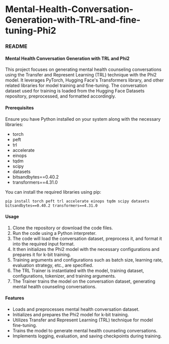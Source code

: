 # Mental-Health-Conversation-Generation-with-TRL-and-fine-tuning-Phi2

### README

#### Mental Health Conversation Generation with TRL and Phi2

This project focuses on generating mental health counseling conversations using the Transfer and Represent Learning (TRL) technique with the Phi2 model. It leverages PyTorch, Hugging Face's Transformers library, and other related libraries for model training and fine-tuning. The conversation dataset used for training is loaded from the Hugging Face Datasets repository, preprocessed, and formatted accordingly.

#### Prerequisites

Ensure you have Python installed on your system along with the necessary libraries:
- torch
- peft
- trl
- accelerate
- einops
- tqdm
- scipy
- datasets
- bitsandbytes==0.40.2
- transformers==4.31.0

You can install the required libraries using pip:

```
pip install torch peft trl accelerate einops tqdm scipy datasets bitsandbytes==0.40.2 transformers==4.31.0
```

#### Usage

1. Clone the repository or download the code files.
2. Run the code using a Python interpreter.
3. The code will load the conversation dataset, preprocess it, and format it into the required input format.
4. It then initializes the Phi2 model with the necessary configurations and prepares it for k-bit training.
5. Training arguments and configurations such as batch size, learning rate, evaluation strategy, etc., are specified.
6. The TRL Trainer is instantiated with the model, training dataset, configurations, tokenizer, and training arguments.
7. The Trainer trains the model on the conversation dataset, generating mental health counseling conversations.

#### Features

- Loads and preprocesses mental health conversation dataset.
- Initializes and prepares the Phi2 model for k-bit training.
- Utilizes Transfer and Represent Learning (TRL) technique for model fine-tuning.
- Trains the model to generate mental health counseling conversations.
- Implements logging, evaluation, and saving checkpoints during training.

